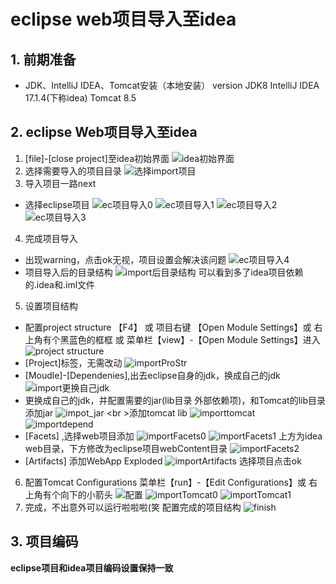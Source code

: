 # eclipse web项目导入至idea
## 1. 前期准备
- JDK、IntelliJ IDEA、Tomcat安装（本地安装）
version 
JDK8 
IntelliJ IDEA 17.1.4(下称idea)
Tomcat 8.5
## 2. eclipse Web项目导入至idea
1. [file]-[close project]至idea初始界面
![idea初始界面](pic\eclipseWeb导入idea\idea初始界面.jpg)
2. 选择需要导入的项目目录
![选择import项目](pic\eclipseWeb导入idea\选择import项目.jpg)
3. 导入项目一路next
- 选择eclipse项目
![ec项目导入0](pic\eclipseWeb导入idea\ec项目导入0.jpg)
![ec项目导入1](pic\eclipseWeb导入idea\ec项目导入1.jpg)
![ec项目导入2](pic\eclipseWeb导入idea\ec项目导入2.jpg)
![ec项目导入3](pic\eclipseWeb导入idea\ec项目导入3.jpg)
4. 完成项目导入
- 出现warning，点击ok无视，项目设置会解决该问题
![ec项目导入4](pic\eclipseWeb导入idea\ec项目导入4.jpg)
- 项目导入后的目录结构
![import后目录结构](pic\eclipseWeb导入idea\import后目录结构.jpg)
可以看到多了idea项目依赖的.idea和.iml文件
5. 设置项目结构
- 配置project structure
【F4】 或 项目右键 【Open Module Settings】或 右上角有个黑蓝色的框框 或 菜单栏【view】-【Open Module Settings】进入 
![project structure](pic\eclipseWeb导入idea\projectstructure.jpg)
- [Project]标签，无需改动
![importProStr](pic\eclipseWeb导入idea\importProStr.jpg)
- [Moudle]-[Dependenies],出去eclipse自身的jdk，换成自己的jdk
![import更换自己jdk](pic\eclipseWeb导入idea\import更换自己jdk.jpg)
- 更换成自己的jdk，并配置需要的jar(lib目录 外部依赖项)，和Tomcat的lib目录
添加jar
![impot_jar](pic\eclipseWeb导入idea\impot_jar.jpg)
<br \>添加tomcat lib
![importtomcat](pic\eclipseWeb导入idea\importtomcat.jpg)
![importdepend](pic\eclipseWeb导入idea\importdepend.jpg)
- [Facets] ,选择web项目添加
![importFacets0](pic\eclipseWeb导入idea\importFacets0.jpg)
![importFacets1](pic\eclipseWeb导入idea\importFacets1.jpg)
上方为idea web目录，下方修改为eclipse项目webContent目录
![importFacets2](pic\eclipseWeb导入idea\importFacets2.jpg)
- [Artifacts] 添加WebApp Exploded
![importArtifacts](pic\eclipseWeb导入idea\importArtifacts.jpg)
选择项目点击ok
6. 配置Tomcat
Configurations
菜单栏【run】-【Edit Configurations】或 右上角有个向下的小箭头
![配置](pic\eclipseWeb导入idea\配置Configurations.jpg)
![importTomcat0](pic\eclipseWeb导入idea\importTomcat0.jpg)
![importTomcat1](pic\eclipseWeb导入idea\importTomcat1.jpg)
7. 完成，不出意外可以运行啦啦啦(笑
配置完成的项目结构
![finish](pic\eclipseWeb导入idea\finish.jpg)
## 3. 项目编码
**eclipse项目和idea项目编码设置保持一致**